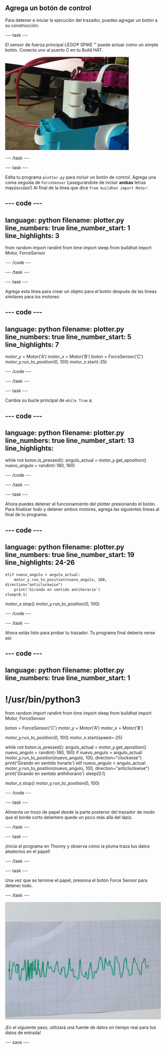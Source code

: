 ## Agrega un botón de control

Para detener e iniciar la ejecución del trazador, puedes agregar un botón a su construcción.

--- task ---

El sensor de fuerza principal LEGO® SPIKE ™ puede actuar como un simple botón. Conecta uno al puerto C en tu Build HAT.

![Una foto en primer plano de parte del trazador LEGO® donde se ha agregado el sensor de fuerza.](images/force.jpg)

--- /task ---

--- task ---

Edita tu programa `plotter.py` para incluir un botón de control. Agrega una coma seguida de `ForceSensor` (¡asegurándote de incluir **ambas** letras mayúsculas!) Al final de la línea que dice `from buildhat import Motor`:

--- code ---
---
language: python filename: plotter.py line_numbers: true line_number_start: 1
line_highlights: 3
---

from random import randint from time import sleep from buildhat import Motor, ForceSensor

--- /code ---

--- /task ---

--- task ---

Agrega esta línea para crear un objeto para el botón después de las líneas similares para los motores:

--- code ---
---
language: python filename: plotter.py line_numbers: true line_number_start: 5
line_highlights: 7
---

motor_y = Motor('A') motor_x = Motor('B') boton = ForceSensor('C') motor_y.run_to_position(0, 100) motor_x.start(-25)

--- /code ---

--- /task ---

--- task ---

Cambia su bucle principal de `while True` a:

--- code ---
---
language: python filename: plotter.py line_numbers: true line_number_start: 13
line_highlights:
---

while not boton.is_pressed(): angulo_actual = motor_y.get_aposition() nuevo_angulo = randint(-180, 180)

--- /code ---

--- /task ---

--- task ---

Ahora puedes detener el funcionamiento del plotter presionando el botón. Para finalizar todo y detener ambos motores, agrega las siguientes líneas al final de tu programa.

--- code ---
---
language: python filename: plotter.py line_numbers: true line_number_start: 19
line_highlights: 24-26
---

    elif nuevo_angulo < angulo_actual:
        motor_y.run_to_position(nuevo_angulo, 100, direction="anticlockwise")
        print('Girando en sentido antihorario')
    sleep(0.1)

motor_x.stop() motor_y.run_to_position(0, 100)

--- /code ---

--- /task ---

Ahora estás listo para probar tu trazador. Tu programa final debería verse así:

--- code ---
---
language: python filename: plotter.py line_numbers: true
line_number_start: 1
---

# !/usr/bin/python3
from random import randint from time import sleep from buildhat import Motor, ForceSensor

boton = ForceSensor('C') motor_y = Motor('A') motor_x = Motor('B')

motor_y.run_to_position(0, 100) motor_x.start(speed=-25)

while not boton.is_pressed(): angulo_actual = motor_y.get_aposition() nuevo_angulo = randint(-180, 180) if nuevo_angulo > angulo_actual: motor_y.run_to_position(nuevo_angulo, 100, direction="clockwise") print('Girando en sentido horario') elif nuevo_angulo < angulo_actual: motor_y.run_to_position(nuevo_angulo, 100, direction="anticlockwise") print('Girando en sentido anthihorario') sleep(0.1)

motor_x.stop() motor_y.run_to_position(0, 100)

--- /code ---

--- task ---

Alimenta un trozo de papel desde la parte posterior del trazador de modo que el borde corto delantero quede un poco más allá del lápiz.

--- /task ---

--- task ---

¡Inicia el programa en Thonny y observa cómo la pluma traza tus datos aleatorios en el papel!

--- /task ---

--- task ---

Una vez que se termine el papel, presiona el botón Force Sensor para detener todo.

--- /task ---

![Una foto de una hoja de papel, en la que el trazador ha dibujado un trazo verde.](images/paper.JPG)

¡En el siguiente paso, utilizará una fuente de datos en tiempo real para tus datos de entrada!

--- save ---
